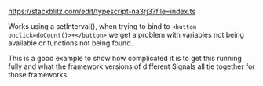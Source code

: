 https://stackblitz.com/edit/typescript-na3rj3?file=index.ts

Works using a setInterval(), when trying to bind to `<button onclick=doCount()>+</button>` we get a problem with variables not being available or functions not being found.

This is a good example to show how complicated it is to get this running fully and what the framework versions of different Signals all tie together for those frameworks.